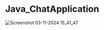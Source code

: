 # Java_ChatApplication
![Screenshot 03-11-2024 15_41_47](https://github.com/user-attachments/assets/9d086964-c687-4cfb-8ad7-451e20a5d765)

